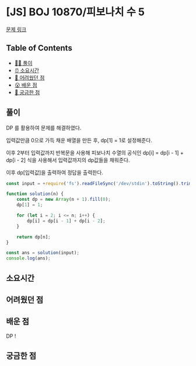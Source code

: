 <!-- 제목으로 다음과 같은 내용으로 작성해주세요 ! -->
<!-- 📚 언어 : e.g. Javascript -> [JS], Python -> [Python]  -->
<!-- 📕 백준 : BOJ 문제번호/문제제목 e.g. BOJ 2577/숫자의 개수 -->
<!-- 📗 프로그래머스 : PRO 문제번호/문제제목 e.g. PRO 120812/최빈값 구하기 -->
<!-- 💁🏻 백준허브를 사용하시면 프로그래머스의 문제번호도 확인하실 수 있습니다 -->

# [JS] BOJ 10870/피보나치 수 5

<!-- 아래에 # 을 지우고 문제 링크를 입력해주세요 ! -->

[문제 링크](https://www.acmicpc.net/problem/10870)

## Table of Contents

-   [✍🏻 풀이](#풀이)
-   [⏰ 소요시간](#소요시간)
-   [🫠 어려웠던 점](#어려웠던-점)
-   [😮 배운 점](#배운-점)
-   [🤔 궁금한 점](#궁금한-점)

## 풀이

<!-- ```옆에 사용하는 언어를 기입하세요 e.g. javascript, python -->

DP 를 활용하여 문제를 해결하였다.

입력값만큼 0으로 가득 채운 배열을 만든 후, dp[1] = 1로 설정해준다.

이후 2부터 입력값까지 반복문을 사용해 피보나치 수열의 공식인 dp[i] = dp[i - 1] + dp[i - 2] 식을 사용해서 입력값까지의 dp값들을 채워준다.

이후 dp[입력값]을 출력하여 정답을 출력한다.

```javascript
const input = +require('fs').readFileSync('/dev/stdin').toString().trim();

function solution(n) {
    const dp = new Array(n + 1).fill(0);
    dp[1] = 1;

    for (let i = 2; i <= n; i++) {
        dp[i] = dp[i - 1] + dp[i - 2];
    }

    return dp[n];
}

const ans = solution(input);
console.log(ans);
```

## 소요시간

## 어려웠던 점

## 배운 점

DP !

## 궁금한 점
